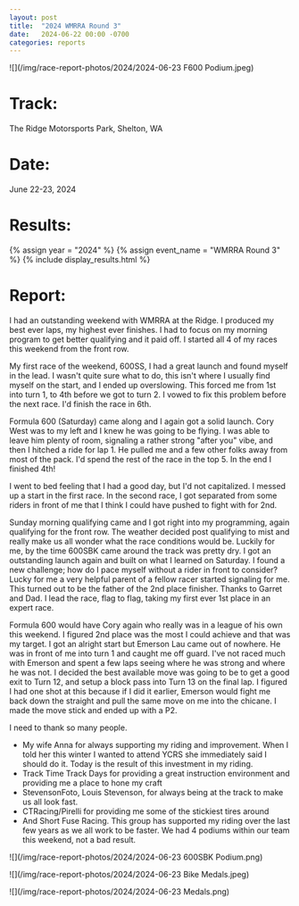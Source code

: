 ```yaml
---
layout: post
title:  "2024 WMRRA Round 3"
date:   2024-06-22 00:00 -0700
categories: reports
---
```



![](/img/race-report-photos/2024/2024-06-23 F600 Podium.jpeg)

# Track:
The Ridge Motorsports Park, Shelton, WA

# Date:
June 22-23, 2024

# Results:
{% assign year = "2024" %}
{% assign event_name = "WMRRA Round 3" %}
{% include display_results.html %}


# Report:

I had an outstanding weekend with WMRRA at the Ridge. I produced my best ever laps, my highest ever finishes. I had to focus on my morning program to get better qualifying and it paid off. I started all 4 of my races this weekend from the front row.

My first race of the weekend, 600SS, I had a great launch and found myself in the lead. I wasn't quite sure what to do, this isn't where I usually find myself on the start, and I ended up overslowing. This forced me from 1st into turn 1, to 4th before we got to turn 2. I vowed to fix this problem before the next race. I'd finish the race in 6th.

Formula 600 (Saturday) came along and I again got a solid launch. Cory West was to my left and I knew he was going to be flying. I was able to leave him plenty of room, signaling a rather strong "after you" vibe, and then I hitched a ride for lap 1. He pulled me and a few other folks away from most of the pack. I'd spend the rest of the race in the top 5. In the end I finished 4th!

I went to bed feeling that I had a good day, but I'd not capitalized. I messed up a start in the first race. In the second race, I got separated from some riders in front of me that I think I could have pushed to fight with for 2nd.

Sunday morning qualifying came and I got right into my programming, again qualifying for the front row. The weather decided post qualifying to mist and really make us all wonder what the race conditions would be. Luckily for me, by the time 600SBK came around the track was pretty dry.  I got an outstanding launch again and built on what I learned on Saturday. I found a new challenge; how do I pace myself without a rider in front to consider? Lucky for me a very helpful parent of a fellow racer started signaling for me. This turned out to be the father of the 2nd place finisher. Thanks to Garret and Dad. I lead the race, flag to flag, taking my first ever 1st place in an expert race.

Formula 600 would have Cory again who really was in a league of his own this weekend. I figured 2nd place was the most I could achieve and that was my target. I got an alright start but Emerson Lau came out of nowhere. He was in front of me into turn 1 and caught me off guard. I've not raced much with Emerson and spent a few laps seeing where he was strong and where he was not. I decided the best available move was going to be to get a good exit to Turn 12, and setup a block pass into Turn 13 on the final lap. I figured I had one shot at this because if I did it earlier, Emerson would fight me back down the straight and pull the same move on me into the chicane. I made the move stick and ended up with a P2.


I need to thank so many people.

- My wife Anna for always supporting my riding and improvement. When I told her this winter I wanted to attend YCRS she immediately said I should do it. Today is the result of this investment in my riding.
- Track Time Track Days for providing a great instruction environment and providing me a place to hone my craft
- StevensonFoto, Louis Stevenson, for always being at the track to make us all look fast.
- CTRacing/Pirelli for providing me some of the stickiest tires around
- And Short Fuse Racing. This group has supported my riding over the last few years as we all work to be faster. We had 4 podiums within our team this weekend, not a bad result.

![](/img/race-report-photos/2024/2024-06-23 600SBK Podium.png)

![](/img/race-report-photos/2024/2024-06-23 Bike Medals.jpeg)

![](/img/race-report-photos/2024/2024-06-23 Medals.png)
